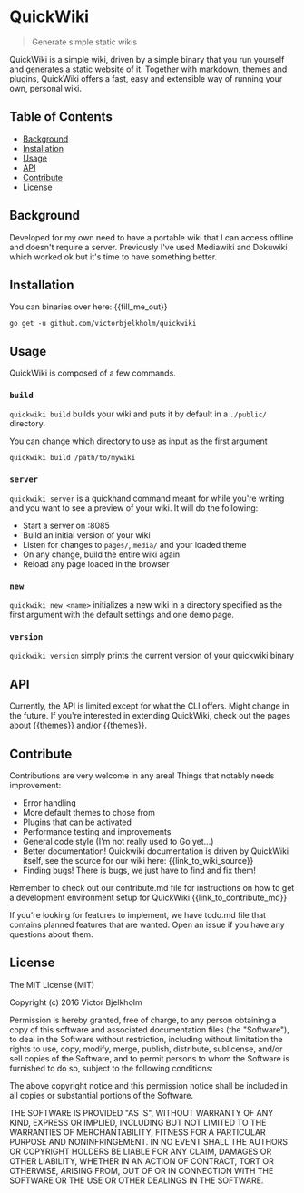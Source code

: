 # QuickWiki

> Generate simple static wikis

QuickWiki is a simple wiki, driven by a simple binary that you run yourself
and generates a static website of it. Together with markdown, themes and plugins,
QuickWiki offers a fast, easy and extensible way of running your own, personal wiki.


## Table of Contents

- [Background](#background)
- [Installation](#installation)
- [Usage](#usage)
- [API](#api)
- [Contribute](#contribute)
- [License](#license)

## Background

Developed for my own need to have a portable wiki that I can access offline
and doesn't require a server. Previously I've used Mediawiki and Dokuwiki which
worked ok but it's time to have something better.

## Installation

You can binaries over here: {{fill_me_out}}

```
go get -u github.com/victorbjelkholm/quickwiki
```

## Usage

QuickWiki is composed of a few commands.

### `build`

`quickwiki build` builds your wiki and puts it by default in a `./public/` directory.

You can change which directory to use as input as the first argument

`quickwiki build /path/to/mywiki`

### `server`

`quickwiki server` is a quickhand command meant for while you're writing and you
want to see a preview of your wiki. It will do the following:

* Start a server on :8085
* Build an initial version of your wiki
* Listen for changes to `pages/`, `media/` and your loaded theme
* On any change, build the entire wiki again
* Reload any page loaded in the browser

### `new`

`quickwiki new <name>` initializes a new wiki in a directory specified as the first
argument with the default settings and one demo page.

### `version`

`quickwiki version` simply prints the current version of your quickwiki binary

## API

Currently, the API is limited except for what the CLI offers. Might change in the
future. If you're interested in extending QuickWiki, check out the pages about
{{themes}} and/or {{themes}}.

## Contribute

Contributions are very welcome in any area! Things that notably needs improvement:

* Error handling
* More default themes to chose from
* Plugins that can be activated
* Performance testing and improvements
* General code style (I'm not really used to Go yet...)
* Better documentation! Quickwiki documentation is driven by QuickWiki itself,
see the source for our wiki here: {{link_to_wiki_source}}
* Finding bugs! There is bugs, we just have to find and fix them!

Remember to check out our contribute.md file for instructions on how to get a
development environment setup for QuickWiki {{link_to_contribute_md}}

If you're looking for features to implement, we have todo.md file that contains
planned features that are wanted. Open an issue if you have any questions about them.

## License

The MIT License (MIT)

Copyright (c) 2016 Victor Bjelkholm

Permission is hereby granted, free of charge, to any person obtaining a copy of this software and associated documentation files (the "Software"), to deal in the Software without restriction, including without limitation the rights to use, copy, modify, merge, publish, distribute, sublicense, and/or sell copies of the Software, and to permit persons to whom the Software is furnished to do so, subject to the following conditions:

The above copyright notice and this permission notice shall be included in all copies or substantial portions of the Software.

THE SOFTWARE IS PROVIDED "AS IS", WITHOUT WARRANTY OF ANY KIND, EXPRESS OR IMPLIED, INCLUDING BUT NOT LIMITED TO THE WARRANTIES OF MERCHANTABILITY, FITNESS FOR A PARTICULAR PURPOSE AND NONINFRINGEMENT. IN NO EVENT SHALL THE AUTHORS OR COPYRIGHT HOLDERS BE LIABLE FOR ANY CLAIM, DAMAGES OR OTHER LIABILITY, WHETHER IN AN ACTION OF CONTRACT, TORT OR OTHERWISE, ARISING FROM, OUT OF OR IN CONNECTION WITH THE SOFTWARE OR THE USE OR OTHER DEALINGS IN THE SOFTWARE.
